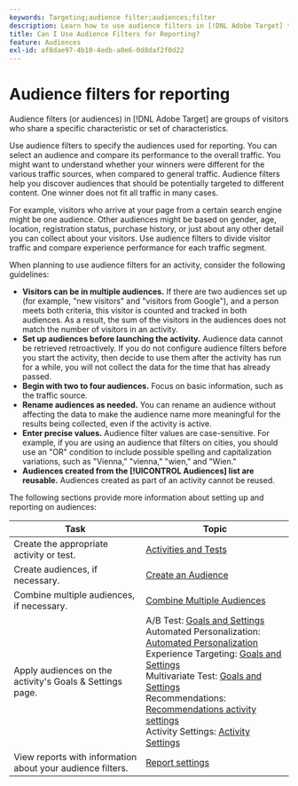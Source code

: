 ```yaml
---
keywords: Targeting;audience filter;audiences;filter
description: Learn how to use audience filters in [!DNL Adobe Target] to view data from visitors who share characteristics.
title: Can I Use Audience Filters for Reporting?
feature: Audiences
exl-id: af8dae97-4b10-4edb-a0e6-0d8daf2f0d22
---
```

# Audience filters for reporting

Audience filters (or audiences) in [!DNL Adobe Target] are groups of visitors who share a specific characteristic or set of characteristics.

Use audience filters to specify the audiences used for reporting. You can select an audience and compare its performance to the overall traffic. You might want to understand whether your winners were different for the various traffic sources, when compared to general traffic. Audience filters help you discover audiences that should be potentially targeted to different content. One winner does not fit all traffic in many cases.

For example, visitors who arrive at your page from a certain search engine might be one audience. Other audiences might be based on gender, age, location, registration status, purchase history, or just about any other detail you can collect about your visitors. Use audience filters to divide visitor traffic and compare experience performance for each traffic segment.

When planning to use audience filters for an activity, consider the following guidelines:

* **Visitors can be in multiple audiences.** If there are two audiences set up (for example, "new visitors" and "visitors from Google"), and a person meets both criteria, this visitor is counted and tracked in both audiences. As a result, the sum of the visitors in the audiences does not match the number of visitors in an activity. 
* **Set up audiences before launching the activity.** Audience data cannot be retrieved retroactively. If you do not configure audience filters before you start the activity, then decide to use them after the activity has run for a while, you will not collect the data for the time that has already passed. 
* **Begin with two to four audiences.** Focus on basic information, such as the traffic source. 
* **Rename audiences as needed.** You can rename an audience without affecting the data to make the audience name more meaningful for the results being collected, even if the activity is active. 
* **Enter precise values.** Audience filter values are case-sensitive. For example, if you are using an audience that filters on cities, you should use an "OR" condition to include possible spelling and capitalization variations, such as "Vienna," "vienna," "wien," and "Wien." 
* **Audiences created from the [!UICONTROL Audiences] list are reusable.** Audiences created as part of an activity cannot be reused.

The following sections provide more information about setting up and reporting on audiences:

| Task | Topic |
|--- |--- |
|Create the appropriate activity or test.|[Activities and Tests](/help/c-intro/target-key-concepts.md)|
|Create audiences, if necessary.|[Create an Audience](/help/c-target/c-audiences/create-audience.md)|
|Combine multiple audiences, if necessary.|[Combine Multiple Audiences](/help/c-target/combining-multiple-audiences.md)|
|Apply audiences on the activity's  Goals & Settings page.|A/B Test: [Goals and Settings](/help/c-activities/t-test-ab/t-test-create-ab/ab-goals-and-settings.md)<br>Automated Personalization:  [Automated Personalization](/help/c-activities/t-automated-personalization/automated-personalization.md)<br>Experience Targeting: [Goals and Settings](/help/c-activities/t-experience-target/t-xt-create/xt-goals-and-settings.md)<br>Multivariate Test:  [Goals and Settings](/help/c-activities/c-multivariate-testing/t-create-multivariate-test/goals-and-settings.md)<br>Recommendations: [Recommendations activity settings](/help/c-recommendations/t-create-recs-activity/recs-activity-settings.md)<br>Activity Settings: [Activity Settings](/help/c-activities/activity-settings.md)|
|View reports with information about your audience filters.|[Report settings](/help/c-reports/c-report-settings/report-settings.md)|
